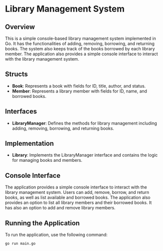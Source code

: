 # Library Management System

## Overview
This is a simple console-based library management system implemented in Go. It has the functionalities of adding, removing, borrowing, and returning books. The system also keeps track of the books borrowed by each library member. The application also provides a simple console interface to interact with the library management system. 

## Structs
- **Book**: Represents a book with fields for ID, title, author, and status.
- **Member**: Represents a library member with fields for ID, name, and borrowed books.

## Interfaces
- **LibraryManager**: Defines the methods for library management including adding, removing, borrowing, and returning books.

## Implementation
- **Library**: Implements the LibraryManager interface and contains the logic for managing books and members.

## Console Interface
The application provides a simple console interface to interact with the library management system. Users can add, remove, borrow, and return books, as well as list available and borrowed books. The application also provides an option to list all library members and their borrowed books. It has also an option to add and remove library members.

## Running the Application
To run the application, use the following command:

```sh
go run main.go
